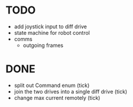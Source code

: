 # TODO 
- add joystick input to diff drive
- state machine for robot control
- comms
    - outgoing frames

# DONE 

- split out Command enum (tick)
- join the two drives into a single diff drive (tick)
- change max current remotely (tick)

